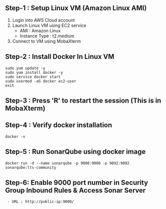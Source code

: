 ## Step-1 : Setup Linux VM (Amazon Linux AMI)

1) Login into AWS Cloud account
2) Launch Linux VM using EC2 service   
     - AMI : Amazon Linux
     - Instance Type : t2.medium       
4) Connect to VM using MobaXterm

## Step-2 : Install Docker In Linux VM

```
sudo yum update -y 
sudo yum install docker -y
sudo service docker start
sudo usermod -aG docker ec2-user
exit
```
## Step-3 : Press 'R' to restart the session (This is in MobaXterm)

## Step-4 :  Verify docker installation
```
docker -v
```
## Step-5 : Run SonarQube using docker image
```
docker run -d --name sonarqube -p 9000:9000 -p 9092:9092 sonarqube:lts-community
```

## Step-6: Enable 9000 port number in Security Group Inbound Rules & Access Sonar Server
```
 - URL : http://public-ip:9000/
```
